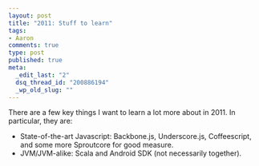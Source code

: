 ```yaml
--- 
layout: post
title: "2011: Stuff to learn"
tags: 
- Aaron
comments: true
type: post
published: true
meta: 
  _edit_last: "2"
  dsq_thread_id: "200886194"
  _wp_old_slug: ""
---
```

There are a few key things I want to learn a lot more about in 2011. In particular, they are:
<ul>
	<li>State-of-the-art Javascript: Backbone.js, Underscore.js, Coffeescript, and some more Sproutcore for good measure.</li>
	<li>JVM/JVM-alike: Scala and Android SDK (not necessarily together).</li>
</ul>
